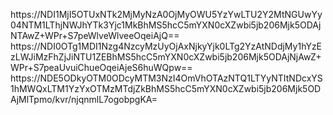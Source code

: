 https://NDI1MjI5OTUxNTk2MjMyNzA0OjMyOWU5YzYwLTU2Y2MtNGUwYy04NTM1LThjNWJhYTk3Yjc1MkBhMS5hcC5mYXN0cXZwbi5jb206Mjk5ODAjNTAwZ+WPr+S7peWlveWlveeOqeiAjQ==
https://NDI0OTg1MDI1Nzg4NzcyMzUyOjAxNjkyYjk0LTg2YzAtNDdjMy1hYzEzLWJiMzFhZjJiNTU1ZEBhMS5hcC5mYXN0cXZwbi5jb206Mjk5ODAjNjAwZ+WPr+S7peaUvuiChueOqeiAjeS6huWQpw==
https://NDE5ODkyOTM0ODcyMTM3NzI4OmVhOTAzNTQ1LTYyNTItNDcxYS1hMWQxLTM1YzYxOTMzMTdjZkBhMS5hcC5mYXN0cXZwbi5jb206Mjk5ODAjMlTpmo/kvr/njqnmlL7ogobpgKA=

